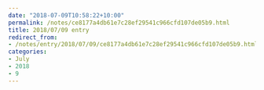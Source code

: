 ```yaml
---
date: "2018-07-09T10:58:22+10:00"
permalink: /notes/ce8177a4db61e7c28ef29541c966cfd107de05b9.html
title: 2018/07/09 entry
redirect_from:
- /notes/entry/2018/07/09/ce8177a4db61e7c28ef29541c966cfd107de05b9.html
categories:
- July
- 2018
- 9
---
```

